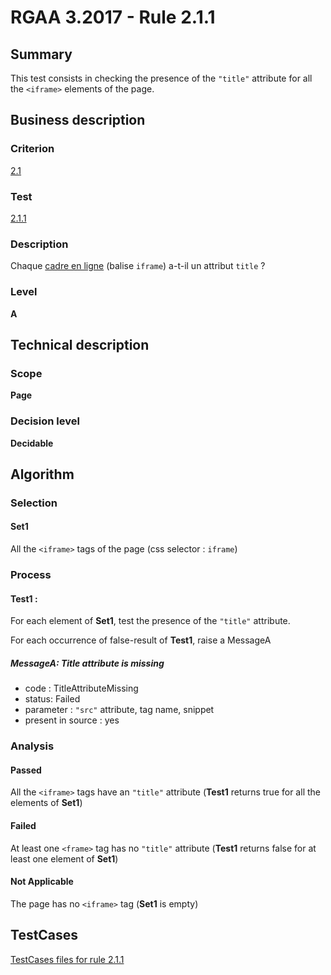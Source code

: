 # RGAA 3.2017 - Rule 2.1.1

## Summary
This test consists in checking the presence of the `"title"` attribute for all the `<iframe>` elements of the page.

## Business description

### Criterion
[2.1](http://references.modernisation.gouv.fr/rgaa-accessibilite/criteres.html#crit-2-1)

### Test
[2.1.1](http://references.modernisation.gouv.fr/rgaa-accessibilite/criteres.html#test-2-1-1)

### Description
<div lang="fr">Chaque <a href="http://references.modernisation.gouv.fr/rgaa-accessibilite/glossaire.html#cadre-en-ligne">cadre en ligne</a> (balise <code lang="en">iframe</code>) a-t-il un attribut <code lang="en">title</code>&nbsp;?</div>

### Level
**A**

## Technical description

### Scope
**Page**

### Decision level
**Decidable**

## Algorithm

### Selection

#### Set1

All the `<iframe>` tags of the page (css selector : `iframe`)

### Process

#### Test1 :

For each element of **Set1**, test the presence of the `"title"` attribute.

For each occurrence of false-result of **Test1**, raise a MessageA

##### MessageA: Title attribute is missing

-   code : TitleAttributeMissing
-   status: Failed
-   parameter : `"src"` attribute, tag name, snippet
-   present in source : yes

### Analysis

#### Passed

All the `<iframe>` tags have an `"title"` attribute (**Test1** returns true for all the elements of **Set1**)

#### Failed

At least one `<frame>` tag has no `"title"` attribute (**Test1** returns false for at least one element of **Set1**)

#### Not Applicable

The page has no `<iframe>` tag (**Set1** is empty)



##  TestCases

[TestCases files for rule 2.1.1](https://github.com/Asqatasun/Asqatasun/tree/develop/rules/rules-rgaa3.2017/src/test/resources/testcases/rgaa32017/Rgaa32017Rule020101/)


